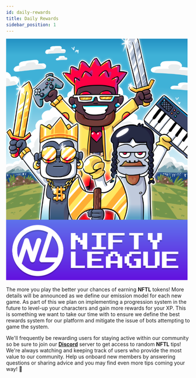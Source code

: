 ```yaml
---
id: daily-rewards
title: Daily Rewards
sidebar_position: 1
---
```


![](../images/twitch-stream.png)

The more you play the better your chances of earning **NFTL** tokens! More details will be announced as we define our emission model for each new game. As part of this we plan on implementing a progression system in the future to level-up your characters and gain more rewards for your XP. This is something we want to take our time with to ensure we define the best rewards system for our platform and mitigate the issue of bots attempting to game the system.

We'll frequently be rewarding users for staying active within our community so be sure to join our **[Discord](https://discord.gg/niftyleague)** server to get access to random **NFTL** tips! We're always watching and keeping track of users who provide the most value to our community. Help us onboard new members by answering questions or sharing advice and you may find even more tips coming your way! 🙌
